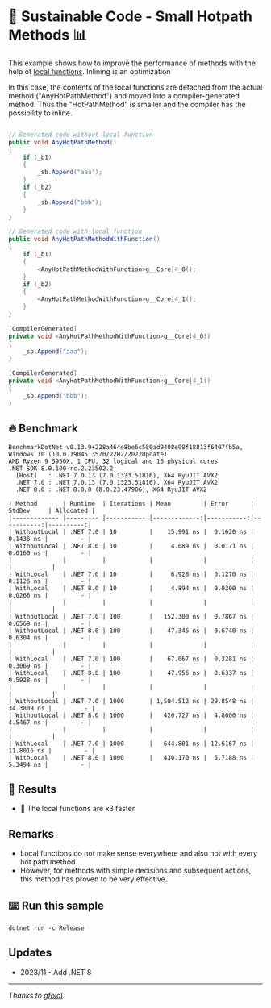 # 🌳 Sustainable Code - Small Hotpath Methods 📊

This example shows how to improve the performance of methods with the help of [local functions](https://docs.microsoft.com/dotnet/csharp/programming-guide/classes-and-structs/local-functions?WT.mc_id=DT-MVP-5001507).
Inlining is an optimization

In this case, the contents of the local functions are detached from the actual method ("AnyHotPathMethod") and moved into a compiler-generated method.
Thus the "HotPathMethod" is smaller and the compiler has the possibility to inline.

```csharp

// Generated code without local function
public void AnyHotPathMethod()
{
    if (_b1)
    {
        _sb.Append("aaa");
    }
    if (_b2)
    {
        _sb.Append("bbb");
    }
}

// Generated code with local function
public void AnyHotPathMethodWithFunction()
{
    if (_b1)
    {
        <AnyHotPathMethodWithFunction>g__Core|4_0();
    }
    if (_b2)
    {
        <AnyHotPathMethodWithFunction>g__Core|4_1();
    }
}

[CompilerGenerated]
private void <AnyHotPathMethodWithFunction>g__Core|4_0()
{
    _sb.Append("aaa");
}

[CompilerGenerated]
private void <AnyHotPathMethodWithFunction>g__Core|4_1()
{
    _sb.Append("bbb");
}

```

## 🔥 Benchmark

```shell
BenchmarkDotNet v0.13.9+228a464e8be6c580ad9408e98f18813f6407fb5a, Windows 10 (10.0.19045.3570/22H2/2022Update)
AMD Ryzen 9 5950X, 1 CPU, 32 logical and 16 physical cores
.NET SDK 8.0.100-rc.2.23502.2
  [Host]   : .NET 7.0.13 (7.0.1323.51816), X64 RyuJIT AVX2
  .NET 7.0 : .NET 7.0.13 (7.0.1323.51816), X64 RyuJIT AVX2
  .NET 8.0 : .NET 8.0.0 (8.0.23.47906), X64 RyuJIT AVX2

| Method       | Runtime  | Iterations | Mean         | Error      | StdDev     | Allocated |
|------------- |--------- |----------- |-------------:|-----------:|-----------:|----------:|
| WithoutLocal | .NET 7.0 | 10         |    15.991 ns |  0.1620 ns |  0.1436 ns |         - |
| WithoutLocal | .NET 8.0 | 10         |     4.089 ns |  0.0171 ns |  0.0160 ns |         - |
|              |          |            |              |            |            |           |
| WithLocal    | .NET 7.0 | 10         |     6.928 ns |  0.1270 ns |  0.1126 ns |         - |
| WithLocal    | .NET 8.0 | 10         |     4.894 ns |  0.0300 ns |  0.0266 ns |         - |
|              |          |            |              |            |            |           |
| WithoutLocal | .NET 7.0 | 100        |   152.300 ns |  0.7867 ns |  0.6569 ns |         - |
| WithoutLocal | .NET 8.0 | 100        |    47.345 ns |  0.6740 ns |  0.6304 ns |         - |
|              |          |            |              |            |            |           |
| WithLocal    | .NET 7.0 | 100        |    67.067 ns |  0.3281 ns |  0.3069 ns |         - |
| WithLocal    | .NET 8.0 | 100        |    47.956 ns |  0.6337 ns |  0.5928 ns |         - |
|              |          |            |              |            |            |           |
| WithoutLocal | .NET 7.0 | 1000       | 1,504.512 ns | 29.8548 ns | 34.3809 ns |         - |
| WithoutLocal | .NET 8.0 | 1000       |   426.727 ns |  4.8606 ns |  4.5467 ns |         - |
|              |          |            |              |            |            |           |
| WithLocal    | .NET 7.0 | 1000       |   644.801 ns | 12.6167 ns | 11.8016 ns |         - |
| WithLocal    | .NET 8.0 | 1000       |   430.170 ns |  5.7188 ns |  5.3494 ns |         - |
```


## 🏁 Results

- 🚀 The local functions are x3 faster

## Remarks

- Local functions do not make sense everywhere and also not with every hot path method
- However, for methods with simple decisions and subsequent actions, this method has proven to be very effective.

## ⌨️ Run this sample

```shell
dotnet run -c Release
```

## Updates

- 2023/11 - Add .NET 8

---
*Thanks to [gfoidl](https://github.com/gfoidl).*
